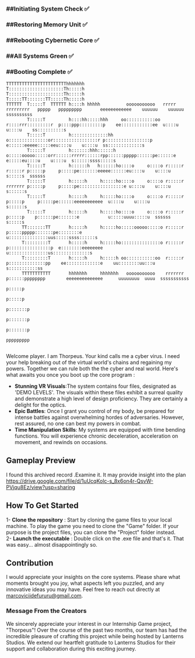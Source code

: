 ###  ##Initiating System Check ✅
### ##Restoring Memory Unit ✅
### ##Rebooting Cybernetic Core ✅
### ##All Systems Green ✅
### ##Booting Complete ✅
```
TTTTTTTTTTTTTTTTTTTTTTThhhhhhh                                                                                                                             
T:::::::::::::::::::::Th:::::h                                                                                                                             
T:::::::::::::::::::::Th:::::h                                                                                                                             
T:::::TT:::::::TT:::::Th:::::h                                                                                                                             
TTTTTT  T:::::T  TTTTTT h::::h hhhhh          ooooooooooo   rrrrr   rrrrrrrrr   ppppp   ppppppppp       eeeeeeeeeeee    uuuuuu    uuuuuu      ssssssssss   
        T:::::T         h::::hh:::::hhh     oo:::::::::::oo r::::rrr:::::::::r  p::::ppp:::::::::p    ee::::::::::::ee  u::::u    u::::u    ss::::::::::s  
        T:::::T         h::::::::::::::hh  o:::::::::::::::or:::::::::::::::::r p:::::::::::::::::p  e::::::eeeee:::::eeu::::u    u::::u  ss:::::::::::::s 
        T:::::T         h:::::::hhh::::::h o:::::ooooo:::::orr::::::rrrrr::::::rpp::::::ppppp::::::pe::::::e     e:::::eu::::u    u::::u  s::::::ssss:::::s
        T:::::T         h::::::h   h::::::ho::::o     o::::o r:::::r     r:::::r p:::::p     p:::::pe:::::::eeeee::::::eu::::u    u::::u   s:::::s  ssssss 
        T:::::T         h:::::h     h:::::ho::::o     o::::o r:::::r     rrrrrrr p:::::p     p:::::pe:::::::::::::::::e u::::u    u::::u     s::::::s      
        T:::::T         h:::::h     h:::::ho::::o     o::::o r:::::r             p:::::p     p:::::pe::::::eeeeeeeeeee  u::::u    u::::u        s::::::s   
        T:::::T         h:::::h     h:::::ho::::o     o::::o r:::::r             p:::::p    p::::::pe:::::::e           u:::::uuuu:::::u  ssssss   s:::::s 
      TT:::::::TT       h:::::h     h:::::ho:::::ooooo:::::o r:::::r             p:::::ppppp:::::::pe::::::::e          u:::::::::::::::uus:::::ssss::::::s
      T:::::::::T       h:::::h     h:::::ho:::::::::::::::o r:::::r             p::::::::::::::::p  e::::::::eeeeeeee   u:::::::::::::::us::::::::::::::s 
      T:::::::::T       h:::::h     h:::::h oo:::::::::::oo  r:::::r             p::::::::::::::pp    ee:::::::::::::e    uu::::::::uu:::u s:::::::::::ss  
      TTTTTTTTTTT       hhhhhhh     hhhhhhh   ooooooooooo    rrrrrrr             p::::::pppppppp        eeeeeeeeeeeeee      uuuuuuuu  uuuu  sssssssssss    
                                                                                 p:::::p                                                                   
                                                                                 p:::::p                                                                   
                                                                                p:::::::p                                                                  
                                                                                p:::::::p                                                                  
                                                                                p:::::::p                                                                  
                                                                                ppppppppp                                                                  
                                                                                                                                                                         
```
                          
Welcome player.
I am Thorpeus. Your kind calls me a cyber virus. I need your help breaking out of the virtual world's chains and regaining my powers. Together we can rule both the the cyber and real world.
Here's what awaits you once you boot up the core program :
- **Stunning VR Visuals**:The system contains four files, designated as 'DEMO LEVELS'. The visuals within these files exhibit a surreal quality and demonstrate a high level of design proficiency. They are certainly a delight for the optics.
- **Epic Battles**: Once I grant you control of my body, be prepared for intense battles against overwhelming hordes of adversaries. However, rest assured, no one can best my powers in combat.
- **Time Manipulation Skills**: My systems are equipped with time bending functions. You will experience chronic deceleration, acceleration on movement, and rewinds on occasions.

## Gameplay Preview

I found this archived record .Examine it. It may provide insight into the plan
https://drive.google.com/file/d/1uUcqKolc-s_8x6on4r-QsvW-PVjqu8Ez/view?usp=sharing

## How To Get Started
1- **Clone the repository** : Start by cloning the game files to your local machine. To play the game you need to clone the "Game" folder. If your purpose is the project files, you can clone the "Project" folder instead.<br>
2- **Launch the executable** : Double click on the .exe file and that's it. That was easy... almost disappointingly so.

## Contribution 
I would appreciate your insights on the core systems. Please share what moments brought you joy, what aspects left you puzzled, and any innovative ideas you may have. Feel free to reach out directly at marcoviciidefururu@gmail.com.

### Message From the Creators

We sincerely appreciate your interest in our Internship Game project, "Thorpeus"! Over the course of the past two months, our team has had the incredible pleasure of crafting this project while being hosted by Lanterns Studios. We extend our heartfelt gratitude to Lanterns Studios for their support and collaboration during this exciting journey. 
